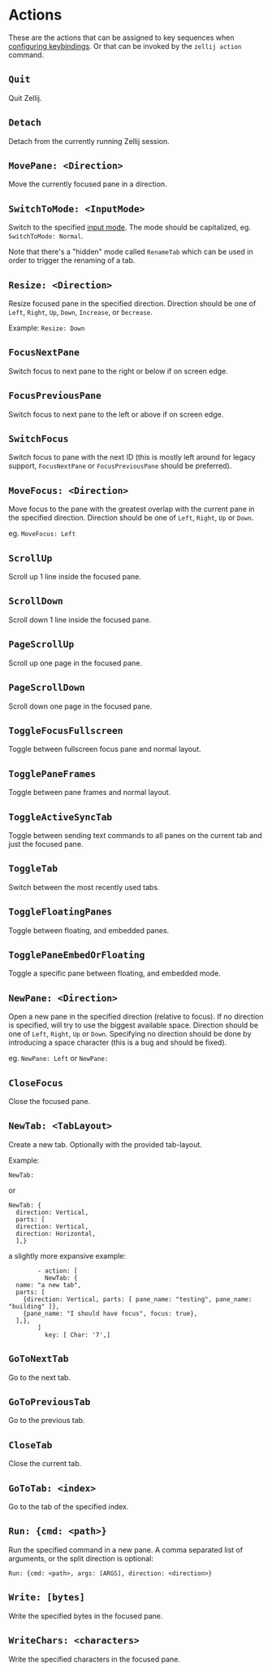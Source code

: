 # Actions
These are the actions that can be assigned to key sequences when [configuring keybindings](./keybindings.md).
Or that can be invoked by the `zellij action` command.

## `Quit`
Quit Zellij.

## `Detach`
Detach from the currently running Zellij session.

## `MovePane: <Direction>`
Move the currently focused pane in a direction.

## `SwitchToMode: <InputMode>`
Switch to the specified [input mode](./keybindings-modes.md).
The mode should be capitalized, eg. `SwitchToMode: Normal`.

Note that there's a "hidden" mode called `RenameTab` which can be used in order to trigger the renaming of a tab.

## `Resize: <Direction>`
Resize focused pane in the specified direction.
Direction should be one of `Left`, `Right`, `Up`, `Down`, `Increase`, or `Decrease`.

Example: `Resize: Down`

## `FocusNextPane`
Switch focus to next pane to the right or below if on screen edge.

## `FocusPreviousPane`
Switch focus to next pane to the left or above if on screen edge.

## `SwitchFocus`
Switch focus to pane with the next ID (this is mostly left around for legacy support, `FocusNextPane` or `FocusPreviousPane` should be preferred).

## `MoveFocus: <Direction>`
Move focus to the pane with the greatest overlap with the current pane in the specified direction. 
Direction should be one of `Left`, `Right`, `Up` or `Down`.

eg. `MoveFocus: Left`

## `ScrollUp`
Scroll up 1 line inside the focused pane.

## `ScrollDown`
Scroll down 1 line inside the focused pane.

##    `PageScrollUp`
Scroll up one page in the focused pane.

##    `PageScrollDown`
Scroll down one page in the focused pane.

## `ToggleFocusFullscreen`
Toggle between fullscreen focus pane and normal layout.

## `TogglePaneFrames`
Toggle between pane frames and normal layout.

## `ToggleActiveSyncTab`
Toggle between sending text commands to all panes on the current tab and just the focused pane.

## `ToggleTab`
Switch between the most recently used tabs.

## `ToggleFloatingPanes`
Toggle between floating, and embedded panes.

## `TogglePaneEmbedOrFloating`
Toggle a specific pane between floating, and embedded mode.


## `NewPane: <Direction>`
Open a new pane in the specified direction (relative to focus).
If no direction is specified, will try to use the biggest available space.
Direction should be one of `Left`, `Right`, `Up` or `Down`.
Specifying no direction should be done by introducing a space character (this is a bug and should be fixed).

eg. `NewPane: Left` or `NewPane: `

## `CloseFocus`
Close the focused pane.

## `NewTab: <TabLayout>`
Create a new tab. Optionally with the provided tab-layout.

Example:
```
NewTab:
```
or
```
NewTab: {
  direction: Vertical,
  parts: [
  direction: Vertical,
  direction: Horizontal,
  ],}
```
a slightly more expansive example:
```
        - action: [
          NewTab: {
  name: "a new tab",
  parts: [
    {direction: Vertical, parts: [ pane_name: "testing", pane_name: "building" ]},
    {pane_name: "I should have focus", focus: true},
  ],},
        ]
          key: [ Char: '7',]
```

## `GoToNextTab`
Go to the next tab.

## `GoToPreviousTab`
Go to the previous tab.

## `CloseTab`
Close the current tab.

## `GoToTab: <index>`
Go to the tab of the specified index.

## `Run: {cmd: <path>}`
Run the specified command in a new pane.
A comma separated list of arguments, or the split
direction is optional:

`Run: {cmd: <path>, args: [ARGS], direction: <direction>}`

## `Write: [bytes]`
Write the specified bytes in the focused pane.

## `WriteChars: <characters>`
Write the specified characters in the focused pane.
